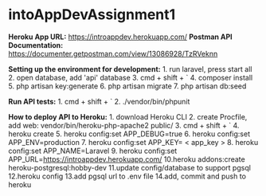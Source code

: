 # intoAppDevAssignment1

**Heroku App URL:** https://introappdev.herokuapp.com/
**Postman API Documentation:** https://documenter.getpostman.com/view/13086928/TzRVeknn

**Setting up the environment for development:**
    1. run laravel, press start all
    2. open database, add 'api' database
    3. cmd + shift + `
    4. composer install
    5. php artisan key:generate
    6. php artisan migrate
    7. php artisan db:seed

**Run API tests:**
    1. cmd + shift + `
    2. ./vendor/bin/phpunit
 
**How to deploy API to Heroku:**
    1. download Heroku CLI
    2. create Procfile, add web: vendor/bin/heroku-php-apache2 public/
    3. cmd + shift + `
    4. heroku create
    5. heroku config:set APP_DEBUG=true
    6. heroku config:set APP_ENV=production
    7. heroku config:set APP_KEY= < app_key >
    8. heroku config:set APP_NAME=Laravel
    9. heroku config:set APP_URL=https://introappdev.herokuapp.com/
    10.heroku addons:create heroku-postgresql:hobby-dev
    11.update config/database to support pgsql
    12.heroku config
    13.add pgsql url to .env file
    14.add, commit and push to heroku